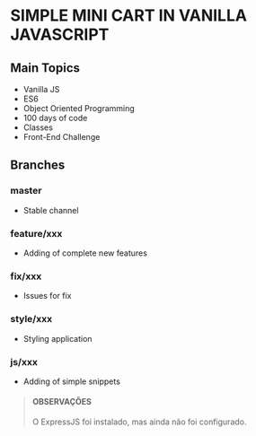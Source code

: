 # SIMPLE MINI CART IN VANILLA JAVASCRIPT

## Main Topics

- Vanilla JS
- ES6
- Object Oriented Programming
- 100 days of code
- Classes
- Front-End Challenge

## Branches

### master

- Stable channel

### feature/xxx

- Adding of complete new features

### fix/xxx

- Issues for fix

### style/xxx

- Styling application

### js/xxx

- Adding of simple snippets

> #### OBSERVAÇÕES
>
> O ExpressJS foi instalado, mas ainda não foi configurado. 

